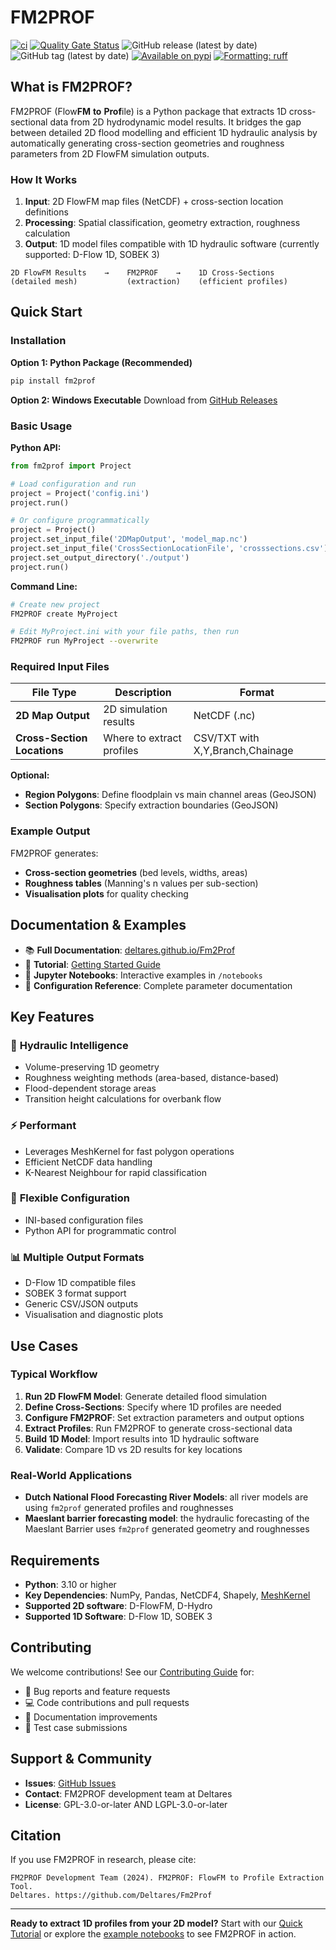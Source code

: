 # FM2PROF

[![ci](https://github.com/Deltares/fm2prof/actions/workflows/ci.yml/badge.svg)](https://github.com/Deltares/fm2prof/actions/workflows/ci.yml)
[![Quality Gate Status](https://sonarcloud.io/api/project_badges/measure?project=Deltares_Fm2Prof&metric=alert_status)](https://sonarcloud.io/summary/new_code?id=Deltares_Fm2Prof)
![GitHub release (latest by date)](https://img.shields.io/github/v/release/Deltares/fm2prof)
![GitHub tag (latest by date)](https://img.shields.io/github/v/tag/Deltares/fm2prof)
[![Available on pypi](https://img.shields.io/pypi/v/fm2prof.svg)](https://pypi.python.org/pypi/fm2prof)
[![Formatting: ruff](https://img.shields.io/endpoint?url=https://raw.githubusercontent.com/astral-sh/ruff/main/assets/badge/v2.json)](https://github.com/charliermarsh/ruff)

## What is FM2PROF?

FM2PROF (Flow**FM** **to** **Prof**ile) is a Python package that extracts 1D cross-sectional data from 2D hydrodynamic model results. It bridges the gap between detailed 2D flood modelling and efficient 1D hydraulic analysis by automatically generating cross-section geometries and roughness parameters from 2D FlowFM simulation outputs.

### How It Works

1. **Input**: 2D FlowFM map files (NetCDF) + cross-section location definitions
2. **Processing**: Spatial classification, geometry extraction, roughness calculation
3. **Output**: 1D model files compatible with 1D hydraulic software (currently supported: D-Flow 1D, SOBEK 3)

```
2D FlowFM Results    →    FM2PROF    →    1D Cross-Sections
(detailed mesh)           (extraction)    (efficient profiles)
```

## Quick Start

### Installation

**Option 1: Python Package (Recommended)**
```bash
pip install fm2prof
```

**Option 2: Windows Executable**
Download from [GitHub Releases](https://github.com/Deltares/Fm2Prof/releases)

### Basic Usage

**Python API:**
```python
from fm2prof import Project

# Load configuration and run
project = Project('config.ini')
project.run()

# Or configure programmatically
project = Project()
project.set_input_file('2DMapOutput', 'model_map.nc')
project.set_input_file('CrossSectionLocationFile', 'crosssections.csv')
project.set_output_directory('./output')
project.run()
```

**Command Line:**
```bash
# Create new project
FM2PROF create MyProject

# Edit MyProject.ini with your file paths, then run
FM2PROF run MyProject --overwrite
```

### Required Input Files

| File Type | Description | Format |
|-----------|-------------|---------|
| **2D Map Output** | 2D simulation results | NetCDF (.nc) |
| **Cross-Section Locations** | Where to extract profiles | CSV/TXT with X,Y,Branch,Chainage |

**Optional:**
- **Region Polygons**: Define floodplain vs main channel areas (GeoJSON)
- **Section Polygons**: Specify extraction boundaries (GeoJSON)

### Example Output

FM2PROF generates:
- **Cross-section geometries** (bed levels, widths, areas)
- **Roughness tables** (Manning's n values per sub-section)
- **Visualisation plots** for quality checking

## Documentation & Examples

- 📚 **Full Documentation**: [deltares.github.io/Fm2Prof](https://deltares.github.io/Fm2Prof/)
- 🚀 **Tutorial**: [Getting Started Guide](https://deltares.github.io/Fm2Prof/markdown/quickstart/)
- 📓 **Jupyter Notebooks**: Interactive examples in `/notebooks`
- 🔧 **Configuration Reference**: Complete parameter documentation

## Key Features

### 🌊 **Hydraulic Intelligence**
- Volume-preserving 1D geometry
- Roughness weighting methods (area-based, distance-based)
- Flood-dependent storage areas
- Transition height calculations for overbank flow

### ⚡ **Performant**
- Leverages MeshKernel for fast polygon operations
- Efficient NetCDF data handling
- K-Nearest Neighbour for rapid classification

### 🔧 **Flexible Configuration**
- INI-based configuration files
- Python API for programmatic control

### 📊 **Multiple Output Formats**
- D-Flow 1D compatible files
- SOBEK 3 format support
- Generic CSV/JSON outputs
- Visualisation and diagnostic plots

## Use Cases

### Typical Workflow

1. **Run 2D FlowFM Model**: Generate detailed flood simulation
2. **Define Cross-Sections**: Specify where 1D profiles are needed
3. **Configure FM2PROF**: Set extraction parameters and output options
4. **Extract Profiles**: Run FM2PROF to generate cross-sectional data
5. **Build 1D Model**: Import results into 1D hydraulic software
6. **Validate**: Compare 1D vs 2D results for key locations

### Real-World Applications

- **Dutch National Flood Forecasting River Models**: all river models are using `fm2prof` generated profiles and roughnesses 
- **Maeslant barrier forecasting model**: the hydraulic forecasting of the Maeslant Barrier uses `fm2prof` generated geometry and roughnesses

## Requirements

- **Python**: 3.10 or higher
- **Key Dependencies**: NumPy, Pandas, NetCDF4, Shapely, [MeshKernel](https://github.com/Deltares/MeshKernelPy)
- **Supported 2D software**: D-FlowFM, D-Hydro
- **Supported 1D Software**: D-Flow 1D, SOBEK 3

## Contributing

We welcome contributions! See our [Contributing Guide](CONTRIBUTING.md) for:
- 🐛 Bug reports and feature requests
- 💻 Code contributions and pull requests  
- 📖 Documentation improvements
- 🧪 Test case submissions

## Support & Community

- **Issues**: [GitHub Issues](https://github.com/Deltares/Fm2Prof/issues)
- **Contact**: FM2PROF development team at Deltares
- **License**: GPL-3.0-or-later AND LGPL-3.0-or-later

## Citation

If you use FM2PROF in research, please cite:
```
FM2PROF Development Team (2024). FM2PROF: FlowFM to Profile Extraction Tool. 
Deltares. https://github.com/Deltares/Fm2Prof
```

---

**Ready to extract 1D profiles from your 2D model?** 
Start with our [Quick Tutorial](https://deltares.github.io/Fm2Prof/markdown/quickstart/) or explore the [example notebooks](notebooks/) to see FM2PROF in action.
